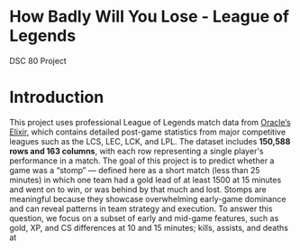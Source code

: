 # How Badly Will You Lose - League of Legends
DSC 80 Project
# Introduction
This project uses professional League of Legends match data from [Oracle’s Elixir](https://oracleselixir.com/match-data/), which contains detailed post-game statistics from major competitive leagues such as the LCS, LEC, LCK, and LPL. The dataset includes **150,588 rows and 163 columns**, with each row representing a single player's performance in a match. The goal of this project is to predict whether a game was a “stomp” — defined here as a short match (less than 25 minutes) in which one team had a gold lead of at least 1500 at 15 minutes and went on to win, or was behind by that much and lost. Stomps are meaningful because they showcase overwhelming early-game dominance and can reveal patterns in team strategy and execution. To answer this question, we focus on a subset of early and mid-game features, such as gold, XP, and CS differences at 10 and 15 minutes; kills, assists, and deaths at
